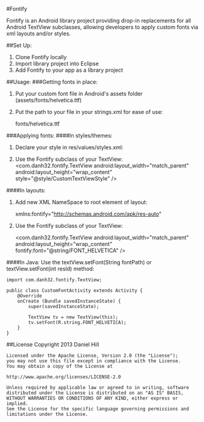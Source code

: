 #Fontify

Fontify is an Android library project providing drop-in replacements for all Android TextView subclasses, allowing developers to apply custom fonts via xml layouts and/or styles.

##Set Up:
1) Clone Fontify locally  
2) Import library project into Eclipse  
3) Add Fontify to your app as a library project  

##Usage:
###Getting fonts in place:
1) Put your custom font file in Android's assets folder (assets/fonts/helvetica.ttf)  
2) Put the path to your file in your strings.xml for ease of use:  

	<string name="FONT_HELVETICA">fonts/helvetica.ttf</string>

###Applying fonts:
####In styles/themes:
1) Declare your style in res/values/styles.xml:  

    <style name="CustomTextViewStyle">
        <item name="font">@string/FONT_HELVETICA</item>
    </style>
2) Use the Fontify subclass of your TextView:  
	<com.danh32.fontify.TextView 
	    android:layout_width="match_parent"
		android:layout_height="wrap_content"
		style="@style/CustomTextViewStyle" />

####In layouts:  
1) Add new XML NameSpace to root element of layout:  

    xmlns:fontify="http://schemas.android.com/apk/res-auto"  
2) Use the Fontify subclass of your TextView:  

	<com.danh32.fontify.TextView 
	    android:layout_width="match_parent"
		android:layout_height="wrap_content"
		fontify:font="@string/FONT_HELVETICA" />
		
####In Java:
Use the textView.setFont(String fontPath) or textView.setFont(int resId) method:  

	import com.danh32.fontify.TextView;

	public class CustomFontActivity extends Activity {
		@Override
		onCreate (Bundle savedInstanceState) {
			super(savedInstanceState);
		
			TextView tv = new TextView(this);
			tv.setFont(R.string.FONT_HELVETICA);
		}	
	}

##License
	Copyright 2013 Daniel Hill

	Licensed under the Apache License, Version 2.0 (the "License");
	you may not use this file except in compliance with the License.
	You may obtain a copy of the License at

	http://www.apache.org/licenses/LICENSE-2.0

	Unless required by applicable law or agreed to in writing, software
	distributed under the License is distributed on an "AS IS" BASIS,
	WITHOUT WARRANTIES OR CONDITIONS OF ANY KIND, either express or implied.
	See the License for the specific language governing permissions and
	limitations under the License.
